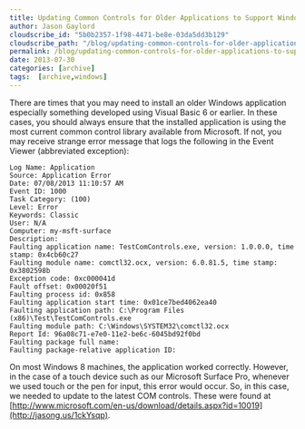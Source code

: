 ```yaml
---
title: Updating Common Controls for Older Applications to Support Windows 8
author: Jason Gaylord
cloudscribe_id: "5b0b2357-1f98-4471-be8e-03da5dd3b129"
cloudscribe_path: "/blog/updating-common-controls-for-older-applications-to-support-windows-8"
permalink: /blog/updating-common-controls-for-older-applications-to-support-windows-8
date: 2013-07-30
categories: [archive]
tags:  [archive,windows]
---
```


There are times that you may need to install an older Windows application especially something developed using Visual Basic 6 or earlier. In these cases, you should always ensure that the installed application is using the most current common control library available from Microsoft. If not, you may receive strange error message that logs the following in the Event Viewer (abbreviated exception):

```
Log Name: Application
Source: Application Error
Date: 07/08/2013 11:10:57 AM
Event ID: 1000
Task Category: (100)
Level: Error
Keywords: Classic
User: N/A
Computer: my-msft-surface
Description:
Faulting application name: TestComControls.exe, version: 1.0.0.0, time stamp: 0x4cb60c27
Faulting module name: comctl32.ocx, version: 6.0.81.5, time stamp: 0x3802598b
Exception code: 0xc000041d
Fault offset: 0x00020f51
Faulting process id: 0x858
Faulting application start time: 0x01ce7bed4062ea40
Faulting application path: C:\Program Files (x86)\Test\TestComControls.exe
Faulting module path: C:\Windows\SYSTEM32\comctl32.ocx
Report Id: 96a08c71-e7e0-11e2-be6c-6045bd92f0bd
Faulting package full name:
Faulting package-relative application ID:
```

On most Windows 8 machines, the application worked correctly. However, in the case of a touch device such as our Microsoft Surface Pro, whenever we used touch or the pen for input, this error would occur. So, in this case, we needed to update to the latest COM controls. These were found at [http://www.microsoft.com/en-us/download/details.aspx?id=10019](http://jasong.us/1ckYsqp).